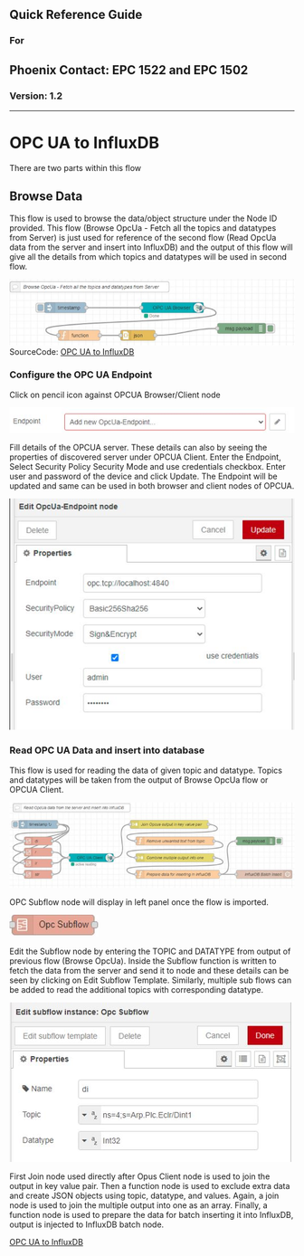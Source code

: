 ## Quick Reference Guide<br>
### For
## Phoenix Contact: EPC 1522 and EPC 1502
 
### Version: 1.2
---
# OPC UA to InfluxDB

There are two parts within this flow 

## Browse Data

This flow is used to browse the data/object structure under the Node ID provided.
This flow (Browse OpcUa - Fetch all the topics and datatypes from Server) is just used for reference of the second flow (Read OpcUa data from the server and insert into InfluxDB) and the output of this flow will give all the details from which topics and datatypes will be used in second flow.

![OPCUABrowseFlow](images\03_OPCUABrowse.JPG) <br>
SourceCode: [OPC UA to InfluxDB ](SourceCode/Quickstart_Flows/QuickGuideFlows/OpcUa_To_InfluxDB.json)

### Configure the OPC UA Endpoint

Click on pencil icon against OPCUA Browser/Client node 

![OPC_UA_Pensil](images\OPC_UA_Pensil.JPG) <br>

Fill details of the OPCUA server. These details can also by seeing the properties of discovered server under OPCUA Client. Enter the Endpoint, Select Security Policy Security Mode and use credentials checkbox. Enter user and password of the device and click Update. The Endpoint will be updated and same can be used in both browser and client nodes of OPCUA. <br>

![OPC_UA_Endpoint](images\03_OPCUAEndpoint.JPG) <br>

### Read OPC UA Data and insert into database

This flow is used for reading the data of given topic and datatype. Topics and datatypes will be taken from the output of Browse OpcUa flow or OPCUA Client.

![OPCtoInflux](images\03_ToInflux.jpg) <br>

OPC Subflow node will display in left panel once the flow is imported. 

![OCPSubflow](images\OCPSubflow.JPG) <br>

Edit the Subflow node by entering the TOPIC and DATATYPE from output of previous flow (Browse OpcUa). Inside the Subflow function is written to fetch the data from the server and send it to node and these details can be seen by clicking on Edit Subflow Template. Similarly, multiple sub flows can be added to read the additional topics with corresponding datatype.

![OCPSubflowConfig](images\03_SubflowConfig.JPG) <br>

First Join node used directly after Opus Client node is used to join the output in key value pair. Then a function node is used to exclude extra data and create JSON objects using topic, datatype, and values. Again, a join node is used to join the multiple output into one as an array.
Finally, a function node is used to prepare the data for batch inserting it into InfluxDB, output is injected to InfluxDB batch node.

[OPC UA to InfluxDB ](SourceCode/Quickstart_Flows/OPCUA/OpcUaToInflux.json)